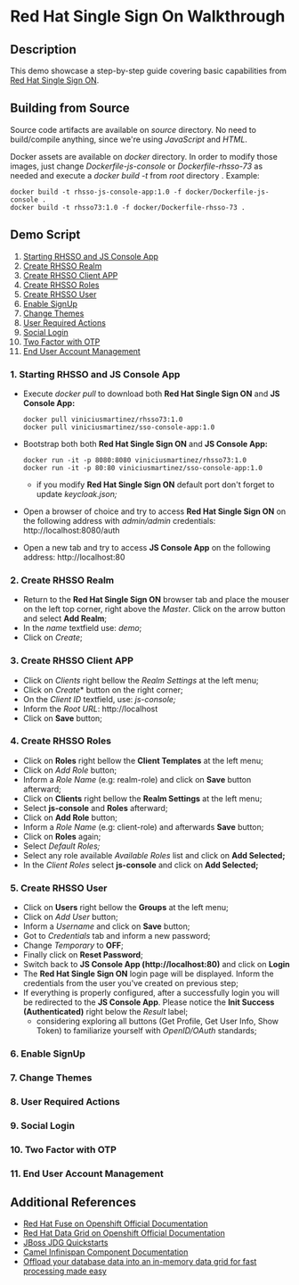 # Red Hat Single Sign On Walkthrough

## Description

This demo showcase a step-by-step guide covering basic capabilities from [Red Hat Single Sign ON](https://access.redhat.com/products/red-hat-single-sign-on).

## Building from Source

Source code artifacts are available on *source* directory. No need to build/compile anything, since we're using *JavaScript* and *HTML*.

Docker assets are available on *docker* directory. In order to modify those images, just change *Dockerfile-js-console* or *Dockerfile-rhsso-73* as needed and execute a *docker build -t* from *root* directory . Example:

  ```
  docker build -t rhsso-js-console-app:1.0 -f docker/Dockerfile-js-console .
  docker build -t rhsso73:1.0 -f docker/Dockerfile-rhsso-73 .
  ```

## Demo Script

1. [Starting RHSSO and JS Console App](#demo-step-1)
2. [Create RHSSO Realm](#demo-step-2)
3. [Create RHSSO Client APP](#demo-step-3)
4. [Create RHSSO Roles](#demo-step-4)
5. [Create RHSSO User](#demo-step-5)
6. [Enable SignUp](#demo-step-6)
7. [Change Themes](#demo-step-7)
8. [User Required Actions](#demo-step-8)
9. [Social Login](#demo-step-9)
10. [Two Factor with OTP](#demo-step-10)
11. [End User Account Management](#demo-step-11)

### 1. Starting RHSSO and JS Console App <a name="deploy-step-1"/>

* Execute *docker pull* to download both **Red Hat Single Sign ON** and **JS Console App:**
  ```
  docker pull viniciusmartinez/rhsso73:1.0
  docker pull viniciusmartinez/sso-console-app:1.0
  ```
* Bootstrap both both **Red Hat Single Sign ON** and **JS Console App:**

  ```
  docker run -it -p 8080:8080 viniciusmartinez/rhsso73:1.0
  docker run -it -p 80:80 viniciusmartinez/sso-console-app:1.0
  ```
  * if you modify **Red Hat Single Sign ON** default port don't forget to update *keycloak.json;*
* Open a browser of choice and try to access **Red Hat Single Sign ON** on the following address with *admin/admin* credentials: http://localhost:8080/auth
* Open a new tab and try to access **JS Console App** on the following address: http://localhost:80

### 2. Create RHSSO Realm <a name="deploy-step-2"/>

* Return to the **Red Hat Single Sign ON** browser tab and place the mouser on the left top corner, right above the *Master*. Click on the arrow button and select **Add Realm**;
* In the *name* textfield use: *demo*;
* Click on *Create*;

### 3. Create RHSSO Client APP <a name="deploy-step-3"/>

* Click on *Clients* right bellow the *Realm Settings* at the left menu;
* Click on *Create** button on the right corner;
* On the *Client ID* textfield, use: *js-console;*
* Inform the *Root URL*: http://localhost
* Click on **Save** button;

### 4. Create RHSSO Roles <a name="deploy-step-4"/>

* Click on **Roles** right bellow the **Client Templates** at the left menu;
* Click on *Add Role* button;
* Inform a *Role Name* (e.g: realm-role) and click on **Save** button afterward;
* Click on **Clients** right bellow the **Realm Settings** at the left menu;
* Select **js-console** and **Roles** afterward;
* Click on **Add Role** button;
* Inform a *Role Name* (e.g: client-role) and afterwards **Save** button;
* Click on **Roles** again;
* Select *Default Roles;*
* Select any role available *Available Roles* list and click on **Add Selected;**
* In the *Client Roles* select **js-console** and click on **Add Selected;**

### 5. Create RHSSO User <a name="deploy-step-5"/>

* Click on **Users** right bellow the **Groups** at the left menu;
* Click on *Add User* button;
* Inform a *Username* and click on **Save** button;
* Got to *Credentials* tab and inform a new password;
* Change *Temporary* to **OFF**;
* Finally click on **Reset Password**;
* Switch back to **JS Console App (http://localhost:80)** and click on **Login**
* The **Red Hat Single Sign ON** login page will be displayed. Inform the credentials from the user you've created on previous step;
* If everything is properly configured, after a successfully login you will be redirected to the **JS Console App**. Please notice the **Init Success (Authenticated)** right below the *Result* label;
  * considering exploring all buttons (Get Profile, Get User Info, Show Token) to familiarize yourself with *OpenID/OAuth* standards;

### 6. Enable SignUp <a name="deploy-step-6"/>
### 7. Change Themes <a name="deploy-step-7"/>
### 8. User Required Actions <a name="deploy-step-8"/>
### 9. Social Login <a name="deploy-step-9"/>
### 10. Two Factor with OTP <a name="deploy-step-10"/>
### 11. End User Account Management <a name="deploy-step-11"/>



## Additional References <a name="additional-references">

- [Red Hat Fuse on Openshift Official Documentation](https://access.redhat.com/documentation/en-us/red_hat_fuse/7.3/html-single/fuse_on_openshift_guide/index)
- [Red Hat Data Grid on Openshift Official Documentation](https://access.redhat.com/documentation/en-us/red_hat_data_grid/7.3/html-single/red_hat_data_grid_for_openshift/index)
- [JBoss JDG Quickstarts](https://github.com/jboss-developer/jboss-jdg-quickstarts/tree/jdg-7.3.x/openshift)
- [Camel Infinispan Component Documentation](https://access.redhat.com/documentation/en-us/red_hat_fuse/7.3/html-single/apache_camel_component_reference/index#infinispan-component)
- [Offload your database data into an in-memory data grid for fast processing made easy](https://developers.redhat.com/blog/2017/04/03/offload-your-database-data-into-an-in-memory-data-grid-for-fast-processing-made-easy/)

